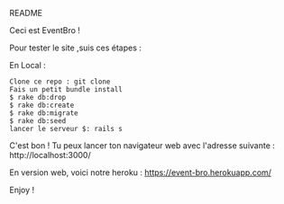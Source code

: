 README

Ceci est EventBro !

Pour tester le site ,suis ces étapes :

En Local :

    Clone ce repo : git clone 
    Fais un petit bundle install
    $ rake db:drop
    $ rake db:create
    $ rake db:migrate
    $ rake db:seed
    lancer le serveur $: rails s

C'est bon ! Tu peux lancer ton navigateur web avec l'adresse suivante :
http://localhost:3000/


En version web, voici notre heroku :
https://event-bro.herokuapp.com/

Enjoy !
